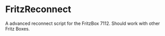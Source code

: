 FritzReconnect
==============

A advanced reconnect script for the FritzBox 7112. Should work with other Fritz Boxes.